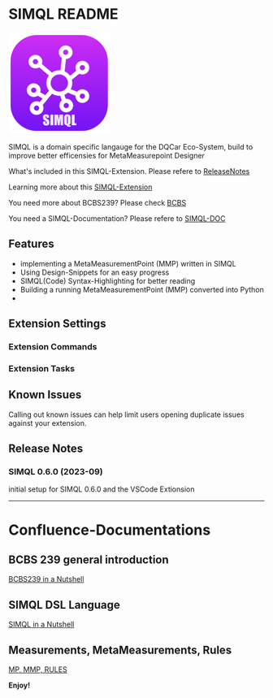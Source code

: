 # SIMQL README
<img src="./simql.png"  width="200" height="200">

SIMQL is a domain specific langauge for the DQCar Eco-System, build to improve better efficensies for MetaMeasurepoint Designer

What's included in this SIMQL-Extension. Please refere to [ReleaseNotes](#release-notes)

Learning more about this [SIMQL-Extension](#extension-settings)

You need more about BCBS239? Please check [BCBS](#bcbs-239-general-introduction)

You need a SIMQL-Documentation? Please refere to [SIMQL-DOC](#simql-dsl-language)

## Features
- implementing a MetaMeasurementPoint (MMP) written in SIMQL
- Using Design-Snippets for an easy progress
- SIMQL(Code) Syntax-Highlighting for better reading
- Building a running MetaMeasurementPoint (MMP) converted into Python
- 

## Extension Settings

### Extension Commands

### Extension Tasks

### 

## Known Issues

Calling out known issues can help limit users opening duplicate issues against your extension.

## Release Notes

### SIMQL 0.6.0 (2023-09)
initial setup for SIMQL 0.6.0 and the VSCode Extionsion

---

# Confluence-Documentations
## BCBS 239 general introduction
[BCBS239 in a Nutshell]()

## SIMQL DSL Language
[SIMQL in a Nutshell]()

## Measurements, MetaMeasurements, Rules
[MP, MMP, RULES]()

**Enjoy!**
